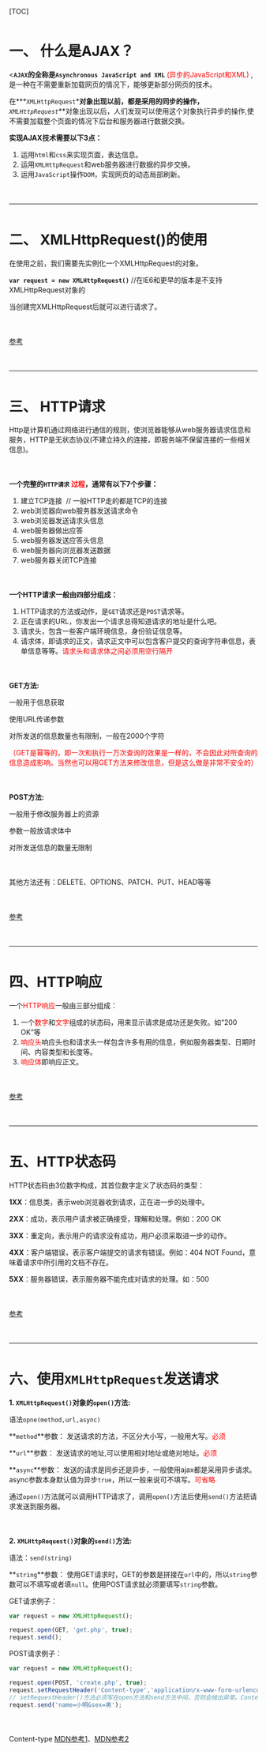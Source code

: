[TOC]

<p style='margin-bottom:50px'></p>

# **一、 什么是AJAX？**

<**`AJAX`**的全称是**`Asynchronous JavaScript and XML`** <font style='color: red'> (异步的JavaScript和XML) </font>, 是一种在不需要重新加载网页的情况下，能够更新部分网页的技术。

在***`XMLHttpRequest`***对象出现以前，都是采用的同步的操作，**_`XMLHttpRequest`_**对象出现以后，人们发现可以使用这个对象执行异步的操作,使不需要加载整个页面的情况下后台和服务器进行数据交换。

**实现AJAX技术需要以下3点：**

1. 运用`html`和`css`来实现页面，表达信息。
2. 运用`XMLHttpRequest`和web服务器进行数据的异步交换。
3. 运用`JavaScript`操作`DOM`，实现网页的动态局部刷新。

<p style='margin-bottom:50px'></p>

---

<p style='margin-bottom:50px'></p>

# **二、 XMLHttpRequest()的使用**

在使用之前，我们需要先实例化一个XMLHttpRequest的对象。

**`var request = new XMLHttpRequest()`** //在IE6和更早的版本是不支持XMLHttpRequest对象的

当创建完XMLHttpRequest后就可以进行请求了。

<p style='margin-bottom:50px'></p>

[参考](https://www.imooc.com/video/5646)

<p style='margin-bottom:50px'></p>

***

<p style='margin-bottom:50px'></p>

# **三、 HTTP请求**

Http是计算机通过网络进行通信的规则，使浏览器能够从web服务器请求信息和服务，HTTP是无状态协议(不建立持久的连接，即服务端不保留连接的一些相关信息)。

<p style='margin-bottom:50px'></p>

**一个完整的`HTTP请求` <font style='color:red'>过程</font>，通常有以下7个步骤：**
1. 建立TCP连接  // 一般HTTP走的都是TCP的连接
2. web浏览器向web服务器发送请求命令
3. web浏览器发送请求头信息
4. web服务器做出应答
5. web服务器发送应答头信息
6. web服务器向浏览器发送数据
7. web服务器关闭TCP连接

<p style='margin-bottom:50px'></p>

**一个HTTP请求一般由四部分组成：**

1. HTTP请求的方法或动作，是`GET`请求还是`POST`请求等。
2. 正在请求的URL，你发出一个请求总得知道请求的地址是什么吧。
3. 请求头，包含一些客户端环境信息，身份验证信息等。
4. 请求体，即请求的正文，请求正文中可以包含客户提交的查询字符串信息，表单信息等等。<font style='color:red'>请求头和请求体之间必须用空行隔开</font>

<p style='margin-bottom:50px'></p>

**GET方法:**

一般用于信息获取

使用URL传递参数

对所发送的信息数量也有限制，一般在2000个字符

<font style='color:red'>（GET是幂等的，即一次和执行一万次查询的效果是一样的，不会因此对所查询的信息造成影响。当然也可以用GET方法来修改信息，但是这么做是非常不安全的）</font>

<p style='margin-bottom:50px'></p>

**POST方法:**

一般用于修改服务器上的资源

参数一般放请求体中

对所发送信息的数量无限制

<p style='margin-bottom:50px'></p>

其他方法还有：DELETE、OPTIONS、PATCH、PUT、HEAD等等

<p style='margin-bottom:50px'></p>

[参考](https://www.imooc.com/video/5647)

<p style='margin-bottom:50px'></p>

***

<p style='margin-bottom:50px'></p>

# **四、HTTP响应**

一个<font style='color:red'>HTTP响应</font>一般由三部分组成：

1. 一个<font style='color:red'>数字</font>和<font style='color:red'>文字</font>组成的状态码，用来显示请求是成功还是失败。如“200 OK”等
2. <font style='color:red'>响应头</font>响应头也和请求头一样包含许多有用的信息，例如服务器类型、日期时间、内容类型和长度等。
3. <font style='color:red'>响应体</font>即响应正文。

<p style='margin-bottom:50px'></p>

[参考](https://www.imooc.com/video/5647)

<p style='margin-bottom:50px'></p>

***

<p style='margin-bottom:50px'></p>

# **五、HTTP状态码**

HTTP状态码由3位数字构成，其首位数字定义了状态码的类型：

**1XX**：信息类，表示web浏览器收到请求，正在进一步的处理中。

**2XX**：成功，表示用户请求被正确接受，理解和处理。例如：200 OK

**3XX**：重定向，表示用户的请求没有成功，用户必须采取进一步的动作。

**4XX**：客户端错误，表示客户端提交的请求有错误。例如：404 NOT Found，意味着请求中所引用的文档不存在。

**5XX**：服务器错误，表示服务器不能完成对请求的处理。如：500

<p style='margin-bottom:50px'></p>

[参考](https://www.imooc.com/video/5647)

<p style='margin-bottom:50px'></p>

***

<p style='margin-bottom:50px'></p>

# **六、使用`XMLHttpRequest`发送请求**

**1. `XMLHttpRequest()`对象的`open()`方法:**

语法`opne(method,url,async)`

**`method`**参数： 发送请求的方法，不区分大小写，一般用大写。<font style='color:red'>必须</font>

**`url`**参数： 发送请求的地址,可以使用相对地址或绝对地址。<font style='color:red'>必须</font>

**`async`**参数： 发送的请求是同步还是异步，一般使用ajax都是采用异步请求。async参数本身默认值为异步`true`，所以一般来说可不填写。<font style='color:red'>可省略</font>

通过`open()`方法就可以调用HTTP请求了，调用`open()`方法后使用`send()`方法把请求发送到服务器。

<p style='margin-bottom:50px'></p>

**2. `XMLHttpRequest()`对象的`send()`方法:**

语法：`send(string)`

**`string`**参数： 使用GET请求时，GET的参数是拼接在`url`中的，所以`string`参数可以不填写或者填`null`。使用POST请求就必须要填写`string`参数。

GET请求例子：

```javascript
var request = new XMLHttpRequest();

request.open(GET, 'get.php', true);
request.send();
```

POST请求例子：

```javascript
var request = new XMLHttpRequest();

request.open(POST, 'create.php', true);
request.setRequestHeader('Content-type','application/x-www-form-urlencoded');
// setRequestHeader()方法必须写在open方法和send方法中间，否则会抛出异常。Content-type用于告诉服务器，发送的数据是什么类型。
request.send('name=小明&sex=男');
```

<p style='margin-bottom:50px'></p>

Content-type [MDN参考1](https://developer.mozilla.org/zh-CN/docs/Web/HTTP/Headers/Content-Type)、[MDN参考2](https://developer.mozilla.org/en-US/docs/Web/HTTP/Basics_of_HTTP/MIME_types)


